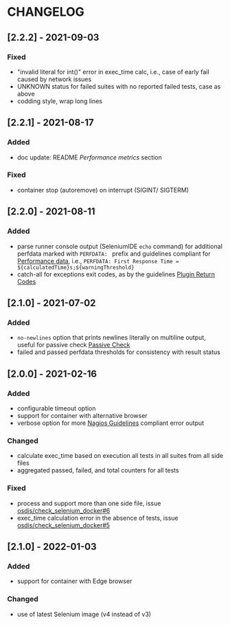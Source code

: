 # CHANGELOG

## [2.2.2] - 2021-09-03

### Fixed

- "invalid literal for int()" error in exec_time calc,
  i.e., case of early fail caused by network issues
- UNKNOWN status for failed suites with no reported failed tests,
  case as above
- codding style, wrap long lines

## [2.2.1] - 2021-08-17

### Added

- doc update: README _Performance metrics_ section

### Fixed

- container stop (autoremove) on interrupt (SIGINT/ SIGTERM)

## [2.2.0] - 2021-08-11

### Added

- parse runner console output (SeleniumIDE `echo` command) for additional perfdata
  marked with `PERFDATA: ` prefix and guidelines compliant for
  [Performance data](https://nagios-plugins.org/doc/guidelines.html#AEN200),
  i.e., `PERFDATA: First Response Time = ${calculatedTime}s;${warningThreshold}`
- catch-all for exceptions exit codes, as by the guidelines
  [Plugin Return Codes](https://nagios-plugins.org/doc/guidelines.html#AEN78)

## [2.1.0] - 2021-07-02

### Added
- `no-newlines` option that prints newlines literally on multiline output,
   useful for passive check
   [Passive Check](https://assets.nagios.com/downloads/nagioscore/docs/nagioscore/3/en/passivechecks.html)
- failed and passed perfdata thresholds for consistency with result status

## [2.0.0] - 2021-02-16

### Added
- configurable timeout option
- support for container with alternative browser
- verbose option for more [Nagios Guidelines](https://nagios-plugins.org/doc/guidelines.html#PLUGOUTPUT)
  compliant error output

### Changed
- calculate exec_time based on execution all tests in all suites from all side files
- aggregated passed, failed, and total counters for all tests

### Fixed
- process and support more than one side file, issue
  [osdis/check_selenium_docker#6](https://github.com/opsdis/check_selenium_docker/issues/6)
- exec_time calculation error in the absence of tests, issue
  [osdis/check_selenium_docker#5](https://github.com/opsdis/check_selenium_docker/issues/5)
  
## [2.1.0] - 2022-01-03

### Added
- support for container with Edge browser

### Changed
- use of latest Selenium image (v4 instead of v3)
